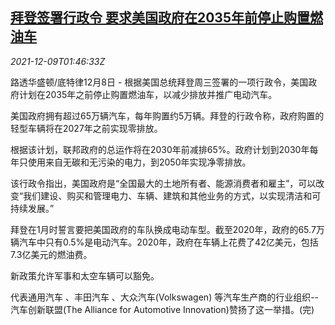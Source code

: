 <!--1639015264000-->
[拜登签署行政令 要求美国政府在2035年前停止购置燃油车](https://cn.reuters.com/article/biden-fuel-car-order-1209-idCNKBS2IO04D)
------

<div><i>2021-12-09T01:46:33Z</i></div><p>路透华盛顿/底特律12月8日 - 根据美国总统拜登周三签署的一项行政令，美国政府计划在2035年之前停止购置燃油车，以减少排放并推广电动汽车。</p><p>美国政府拥有超过65万辆汽车，每年购置约5万辆。拜登的行政令称，政府购置的轻型车辆将在2027年之前实现零排放。</p><p>根据该计划，联邦政府的总运作将在2030年前减排65%。政府计划到2030年每年只使用来自无碳和无污染的电力，到2050年实现净零排放。</p><p>该行政令指出，美国政府是“全国最大的土地所有者、能源消费者和雇主”，可以改变“我们建设、购买和管理电力、车辆、建筑和其他业务的方式，以实现清洁和可持续发展。”</p><p>拜登在1月时誓言要把美国政府的车队换成电动车型。截至2020年，政府的65.7万辆汽车中只有0.5%是电动汽车。2020年，政府在车辆上花费了42亿美元，包括7.3亿美元的燃油费。</p><p>新政策允许军事和太空车辆可以豁免。</p><p>代表通用汽车 、丰田汽车 、大众汽车(Volkswagen) 等汽车生产商的行业组织--汽车创新联盟(The Alliance for Automotive Innovation)赞扬了这一举措。(完)</p>
